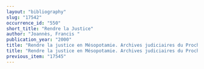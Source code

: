 ```yaml
---
layout: "bibliography"
slug: "17542"
occurrence_id: "550"
short_title: "Rendre la Justice"
author: "Joannès, Francis "
publication_year: "2000"
title: "Rendre la justice en Mésopotamie. Archives judiciaires du Proche-Orient ancien (IIIe-Ie millénaire avant J.-C.)"
title: "Rendre la justice en Mésopotamie. Archives judiciaires du Proche-Orient ancien (IIIe-Ie millénaire avant J.-C.)"
previous_item: "17545"
---
```

